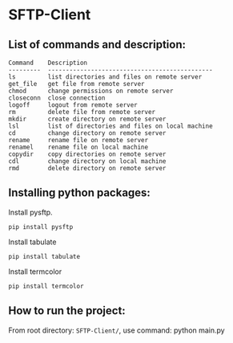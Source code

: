 # SFTP-Client

## List of commands and description:
```
Command    Description
---------  ----------------------------------------------
ls         list directories and files on remote server   
get_file   get file from remote server
chmod      change permissions on remote server
closeconn  close connection
logoff     logout from remote server
rm         delete file from remote server
mkdir      create directory on remote server
lsl        list of directories and files on local machine
cd         change directory on remote server
rename     rename file on remote server
renamel    rename file on local machine
copydir    copy directories on remote server
cdl        change directory on local machine
rmd        delete directory on remote server

```

## Installing python packages:

Install pysftp.

```shell
pip install pysftp
```
Install tabulate

```shell
pip install tabulate
```

Install termcolor

```shell
pip install termcolor
```

## How to run the project:

From root directory: `SFTP-Client/`, use command: python main.py



